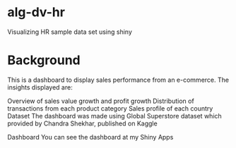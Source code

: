 # alg-dv-hr
Visualizing HR sample data set using shiny

<h1>Background</h1>
This is a dashboard to display sales performance from an e-commerce. The insights displayed are:

Overview of sales value growth and profit growth
Distribution of transactions from each product category
Sales profile of each country
Dataset
The dashboard was made using Global Superstore dataset which provided by Chandra Shekhar, published on Kaggle

Dashboard
You can see the dashboard at my Shiny Apps
